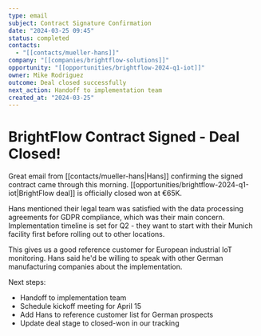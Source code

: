 ```yaml
---
type: email
subject: Contract Signature Confirmation
date: "2024-03-25 09:45"
status: completed
contacts:
  - "[[contacts/mueller-hans]]"
company: "[[companies/brightflow-solutions]]"
opportunity: "[[opportunities/brightflow-2024-q1-iot]]"
owner: Mike Rodriguez
outcome: Deal closed successfully
next_action: Handoff to implementation team
created_at: "2024-03-25"
---
```


# BrightFlow Contract Signed - Deal Closed!

Great email from [[contacts/mueller-hans|Hans]] confirming the signed contract came through this morning. [[opportunities/brightflow-2024-q1-iot|BrightFlow deal]] is officially closed won at €65K.

Hans mentioned their legal team was satisfied with the data processing agreements for GDPR compliance, which was their main concern. Implementation timeline is set for Q2 - they want to start with their Munich facility first before rolling out to other locations.

This gives us a good reference customer for European industrial IoT monitoring. Hans said he'd be willing to speak with other German manufacturing companies about the implementation.

Next steps:
- Handoff to implementation team
- Schedule kickoff meeting for April 15
- Add Hans to reference customer list for German prospects
- Update deal stage to closed-won in our tracking